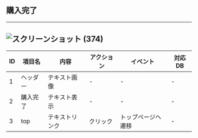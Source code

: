 ## 購入完了
---
![スクリーンショット (374)](https://user-images.githubusercontent.com/83048171/136477701-5052772f-0f68-4fab-920c-7b1811d0ad34.png)
---
|ID|項目名|内容|アクション|イベント|対応DB|
|--|----|---|---------|--------|-----|
|1|ヘッダー|テキスト画像|-|-|-|
|2|購入完了|テキスト表示|-|-|-|
|3|top|テキストリンク|クリック|トップページへ遷移|-|
